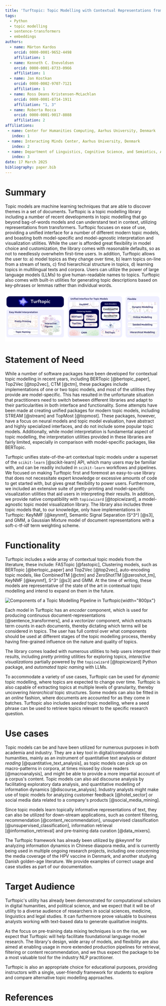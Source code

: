 ```yaml
---
title: 'Turftopic: Topic Modelling with Contextual Representations from Sentence Transformers'
tags:
  - Python
  - topic modelling
  - sentence-transformers
  - embeddings
authors:
  - name: Márton Kardos
    orcid: 0000-0001-9652-4498
    affiliation: 1
  - name: Kenneth C. Enevoldsen
    orcid: 0000-0001-8733-0966
    affiliation: 1
  - name: Jan Kostkan
    orcid: 0000-0002-9707-7121
    affiliation: 1
  - name: Ross Deans Kristensen-McLachlan
    orcid: 0000-0001-8714-1911
    affiliation: "1, 3"
  - name: Roberta Rocca
    orcid: 0000-0001-9017-8088
    affiliation: 2
affiliations:
 - name: Center for Humanities Computing, Aarhus University, Denmark
   index: 1
 - name: Interacting Minds Center, Aarhus University, Denmark
   index: 2
 - name: Department of Linguistics, Cognitive Science, and Semiotics, Aarhus University, Denmark
   index: 3
date: 17 March 2025
bibliography: paper.bib
---
```


# Summary

Topic models are machine learning techniques that are able to discover themes in a set of documents.
Turftopic is a topic modelling library including a number of recent developments in topic modelling that go beyond bag-of-words models and can understand text in context, utilizing representations from transformers.
Turftopic focuses on ease of use, providing a unified interface for a number of different modern topic models, and boasting both model-specific and model-agnostic interpretation and visualization utilities.
While the user is afforded great flexibility in model choice and customization, the library comes with reasonable defaults, so as not to needlessly overwhelm first-time users.
In addition, Turftopic allows the user to: a) model topics as they change over time, b) learn topics on-line from a stream of texts, c) find hierarchical structure in topics, d) learning topics in multilingual texts and corpora.
Users can utilize the power of large language models (LLMs) to give human-readable names to topics.
Turftopic also comes with built-in utilities for generating topic descriptions based on key-phrases or lemmas rather than individual words.

![An Overview of Turftopic's Functionality](assets/paper_banner.png)

# Statement of Need

While a number of software packages have been developed for contextual topic modelling in recent years, including BERTopic [@bertopic_paper], Top2Vec [@top2vec], CTM [@ctm], these packages include implementations of one or two topic models, and most of the utilities they provide are model-specific. This has resulted in the unfortunate situation that practitioners need to switch between different libraries and adapt to their particularities in both interface and functionality.
Some attempts have been made at creating unified packages for modern topic models, including STREAM [@stream] and TopMost [@topmost].
These packages, however, have a focus on neural models and topic model evaluation, have abstract and highly specialized interfaces, and do not include some popular topic models.
Additionally, while model interpretation is fundamental aspect of topic modelling, the interpretation utilities provided in these libraries are fairly limited, especially in comparison with model-specific packages, like BERTopic.

Turftopic unifies state-of-the-art contextual topic models under a superset of the `scikit-learn` [@scikit-learn] API, which many users may be familiar with, and can be readily included in `scikit-learn` workflows and pipelines.
We focused on making Turftopic first and foremost an easy-to-use library that does not necessitate expert knowledge or excessive amounts of code to get started with, but gives great flexibility to power users.
Furthermore, we included an extensive suite of pretty-printing and model-specific visualization utilities that aid users in interpreting their results.
In addition, we provide native compatibility with `topicwizard` [@topicwizard], a model-agnostic topic model visualization library.
The library also includes three topic models that, to our knowledge, only have implementations in Turftopic: KeyNMF [@keynmf], Semantic Signal Separation (S^3^) [@s3], and GMM, a Gaussian Mixture model of document representations with a soft-c-tf-idf term weighting scheme.

# Functionality

Turftopic includes a wide array of contextual topic models from the literature, these include:
FASTopic [@fastopic], Clustering models, such as BERTopic [@bertopic_paper] and Top2Vec [@top2vec], auto-encoding topic models, like CombinedTM [@ctm] and ZeroShotTM [@zeroshot_tm], KeyNMF [@keynmf], S^3^ [@s3] and GMM.
At the time of writing, these models are representative of the state of the art in contextual topic modelling and intend to expand on them in the future.

![Components of a Topic Modelling Pipeline in Turftopic](https://x-tabdeveloping.github.io/turftopic/images/topic_modeling_pipeline.png){width="800px"}

Each model in Turftopic has an *encoder* component, which is used for producing continuous document-representations [@sentence_transformers], and a *vectorizer* component, which extracts term counts in each documents, thereby dictating which terms will be considered in topics.
The user has full control over what components should be used at different stages of the topic modelling process, thereby having fine-grained influence on the nature and quality of topics.

The library comes loaded with numerous utilities to help users interpret their results, including *pretty printing* utilities for exploring topics, *interactive visualizations* partially powered by the `topicwizard` [@topicwizard] Python package, and *automated topic naming* with LLMs.

To accommodate a variety of use cases, Turftopic can be used for *dynamic* topic modelling, where topics are expected to change over time.
Turftopic is also capable of extracting topics at multiple levels of granularity, thereby uncovering *hierarchical* topic structures.
Some models can also be fitted in an *online* fashion, where documents are accounted for as they come in batches.
Turftopic also includes *seeded* topic modelling, where a seed phrase can be used to retrieve topics relevant to the specific research question.

# Use cases

Topic models can be and have been utilized for numerous purposes in both academia and industry.
They are a key tool in digital/computational humanities, mainly as an instrument of quantitative text analysis or *distant reading*  [@quantitative_text_analysis],
as topic models can pick up on macro-patterns in corpora, at times missed by close readers [@macroanalysis],
and might be able to provide a more impartial account of a corpus's content.
Topic models can also aid discourse analysis by facilitating exploratory data analysis, and quantitative modelling of information dynamics [@discourse_analysis].
Industry analysts might make use of topic models for analyzing customer feedback [@hotel_sector] or social media data related to a company's products [@social_media_mining].

Since topic models learn topically informative representations of text, they can also be utilized for down-stream applications,
such as content filtering, recommendation [@content_recommendation],
unsupervised classification [@unsupervised_classification], information retrieval [@information_retrieval] and pre-training data curation [@data_mixers].

The Turftopic framework has already been utilized by @keynmf for analyzing information dynamics in Chinese diaspora media, and is currently being used in multiple ongoing research projects,
including one concerning the media coverage of the HPV vaccine in Denmark,
and another studying Danish golden-age literature.
We provide examples of correct usage and case studies as part of our documentation.

# Target Audience

Turftopic's utility has already been demonstrated for computational scholars in digital humanities, and political science,
and we expect that it will be of utility to a diverse audience of researchers in social sciences, medicine, linguistics and legal studies.
It can furthermore prove valuable to business analysts working with text-based data to generate qualitative insights.

As the focus on pre-training data mixing techniques is on the rise, we expect that Turftopic will help facilitate foundational language model research.
The library's design, wide array of models, and flexibility are also aimed at enabling usage in more extended production pipelines for retrieval, filtering or content recommendation, and we thus expect the package to be a most valuable tool for the industry NLP practitioner.

Turftopic is also an appropriate choice for educational purposes, providing instructors with a single, user-friendly framework for students to explore and compare alternative topic modelling approaches.

# References

